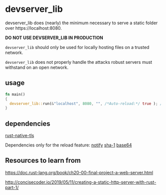 # devserver_lib
devserver_lib does (nearly) the minimum necessary to serve a static folder over https://localhost:8080.

**DO NOT USE DEVSERVER_LIB IN PRODUCTION**

`devserver_lib` should only be used for locally hosting files on a trusted network. 

`devserver_lib` does not properly handle the attacks robust servers must withstand on an open network.

## usage
```rust
fn main() 
{
  devserver_lib::run(&"localhost", 8080, "", /*Auto-reload:*/ true ); // Runs forever serving the current folder on http://localhost:8080
}
```

## dependencies
[rust-native-tls](https://github.com/sfackler/rust-native-tls)

Dependencies only for the reload feature:
[notify](https://github.com/notify-rs/notify)
[sha-1](https://github.com/RustCrypto/hashes)
[base64](https://github.com/marshallpierce/rust-base64)

## Resources to learn from
https://doc.rust-lang.org/book/ch20-00-final-project-a-web-server.html

http://concisecoder.io/2019/05/11/creating-a-static-http-server-with-rust-part-1/

